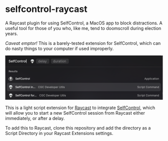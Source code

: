 # selfcontrol-raycast

A Raycast plugin for using SelfControl, a MacOS app to block distractions. A useful tool for those of you who, like me, tend to doomscroll during election years.

*Caveat emptor!* This is a barely-tested extension for SelfControl, which can do nasty things to your computer if used improperly.

![alt text](assets/image.png)

This is a light script extension for [Raycast](https://www.raycast.com/) to integrate [SelfControl](https://selfcontrolapp.com/), which will allow you to start a new SelfControl session from Raycast either immediately, or after a delay.

To add this to Raycast, clone this repository and add the directory as a Script Directory in your Raycast Extensions settings.
